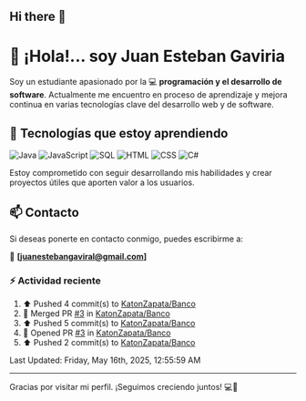 ## Hi there 👋

# 👋 ¡Hola!... soy Juan Esteban Gaviria 

Soy un estudiante apasionado por la 
:computer: **programación y el desarrollo de software**. 
Actualmente me encuentro en proceso de aprendizaje y mejora continua en varias tecnologías clave del desarrollo web y de software.

## 🚀 Tecnologías que estoy aprendiendo

<p align="left">
  <img src="https://img.shields.io/badge/Java-007396?style=for-the-badge&logo=java&logoColor=white" alt="Java" />
  <img src="https://img.shields.io/badge/JavaScript-F7DF1E?style=for-the-badge&logo=javascript&logoColor=black" alt="JavaScript" />
  <img src="https://img.shields.io/badge/SQL-4479A1?style=for-the-badge&logo=postgresql&logoColor=white" alt="SQL" />
  <img src="https://img.shields.io/badge/HTML5-E34F26?style=for-the-badge&logo=html5&logoColor=white" alt="HTML" />
  <img src="https://img.shields.io/badge/CSS3-1572B6?style=for-the-badge&logo=css3&logoColor=white" alt="CSS" />
  <img src="https://img.shields.io/badge/C%23-239120?style=for-the-badge&logo=c-sharp&logoColor=white" alt="C#" />
</p>

Estoy comprometido con seguir desarrollando mis habilidades y crear proyectos útiles que aporten valor a los usuarios.

## 📫 Contacto

Si deseas ponerte en contacto conmigo, puedes escribirme a:

📧 **[juanestebangaviral@gmail.com]**


### :zap: Actividad reciente
<!--RECENT_ACTIVITY:start-->
1. ⬆️ Pushed 4 commit(s) to [KatonZapata/Banco](https://github.com/KatonZapata/Banco)<br>
2. 🎉 Merged PR [#3](https://github.com/KatonZapata/Banco/pull/3) in [KatonZapata/Banco](https://github.com/KatonZapata/Banco)<br>
3. ⬆️ Pushed 5 commit(s) to [KatonZapata/Banco](https://github.com/KatonZapata/Banco)<br>
4. 💪 Opened PR [#3](https://github.com/KatonZapata/Banco/pull/3) in [KatonZapata/Banco](https://github.com/KatonZapata/Banco)<br>
5. ⬆️ Pushed 2 commit(s) to [KatonZapata/Banco](https://github.com/KatonZapata/Banco)<br>
<!--RECENT_ACTIVITY:end-->

<!--RECENT_ACTIVITY:last_update-->
Last Updated: Friday, May 16th, 2025, 12:55:59 AM
<!--RECENT_ACTIVITY:last_update_end-->

---

Gracias por visitar mi perfil. ¡Seguimos creciendo juntos! 💻🌱
